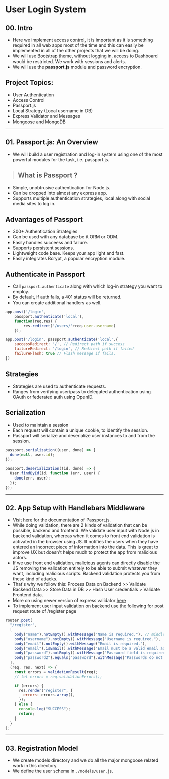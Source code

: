 # User Login System

## 00. Intro

- Here we implement access control, it is important as it is something required in all web apps most of the time and this can easily be implemented in all of the other projects that we will be doing.
- We will use Bootstrap theme, without logging in, access to Dashboard would be restricted. We work with sessions and alerts.
- We will use the **passport.js** module and password encryption.

## Project Topics:

- User Authentication
- Access Control
- Passport.js
- Local Strategy (Local username in DB)
- Express Validator and Messages
- Mongoose and MongoDB

---

## 01. Passport.js: An Overview

- We will build a user registration and log-in system using one of the most powerful modules for the task, i.e. passport.js.

> ## What is Passport ?

- Simple, unobtrusive authentication for Node.js.
- Can be dropped into almost any express app.
- Supports multiple authentication strategies, local along with social media sites to log in.

## Advantages of Passport

- 300+ Authentication Strategies
- Can be used with any database be it ORM or ODM.
- Easily handles succeess and failure.
- Supports persistent sessions.
- Lightweight code base. Keeps your app light and fast.
- Easily integrates Bcrypt, a popular encryption module.

## Authenticate in Passport

- Call `passport.authenticate` along with which log-in strategy you want to employ.
- By default, if auth fails, a 401 status will be returned.
- You can create additional handlers as well.

```js
app.post('/login',
    passport.authenticate('local'),
    function(req,res) {
        res.redirect('/users/'+req.user.username)
    });

app.post('/login', passport.authenticate('local',{
    successRedirect: '/', // Redirect path if success
    failureRedirect: '/login', // Redirect path if failed
    failureFlash: true // Flash message if fails.
})
```

## Strategies

- Strategies are used to authenticate requests.
- Ranges from verifying user/pass to delegated authentication using OAuth or federated auth using OpenID.

## Serialization

- Used to maintain a session
- Each request will contain a unique cookie, to identify the session.
- Passport will serialize and deserialize user instances to and from the session.

```js
passport.serialization((user, done) => {
  done(null, user.id);
});

passport.deserialization((id, done) => {
  User.findById(id, function (err, user) {
    done(err, user);
  });
});
```

---

## 02. App Setup with Handlebars Middleware

- Visit [here](http://www.passportjs.org/docs/) for the documentation of Passport.js.
- While doing validation, there are 2 kinds of validation that can be possible, backend and frontend. We validate user input with Node.js in backend validation, whereas when it comes to front end validation is activated in the browser using JS. It notifies the users when they have entered an incorrect piece of information into the data. This is great to improve UX but doesn't helps much to protect the app from malicious actors.
- If we use front end validation, malicious agents can directly disable the JS removing the validation entirely to be able to submit whatever they want, including malicious scripts. Backend validation protects you from these kind of attacks.
- That's why we follow this: Process Data on Backend >> Validate Backend Data >> Store Data in DB >> Hash User credentials > Validate Frontend data.
- More on using newer version of express validator [here](https://www.youtube.com/watch?v=WFHzlExDwrY)
- To implement user input validation on backend use the following for post request route of /register page

```js
router.post(
  "/register",
  [
    body("name").notEmpty().withMessage("Name is required."), // middleware if all goes good, then proceed to console log SUCCESS
    body("username").notEmpty().withMessage("Username is required."),
    body("email").notEmpty().withMessage("Email is required."),
    body("email").isEmail().withMessage("Email must be a valid email addres."),
    body("password").notEmpty().withMessage("Password field is required."),
    body("password2").equals("password").withMessage("Passwords do not match."),
  ],
  (req, res, next) => {
    const errors = validationResult(req);
    // let errors = req.validationErrors();

    if (errors) {
      res.render("register", {
        errors: errors.array(),
      });
    } else {
      console.log("SUCCESS");
      return;
    }
  }
);
```

---

## 03. Registration Model

- We create models directory and we do all the major mongoose related work in this directory.
- We define the user schema in `./models/user.js`.
